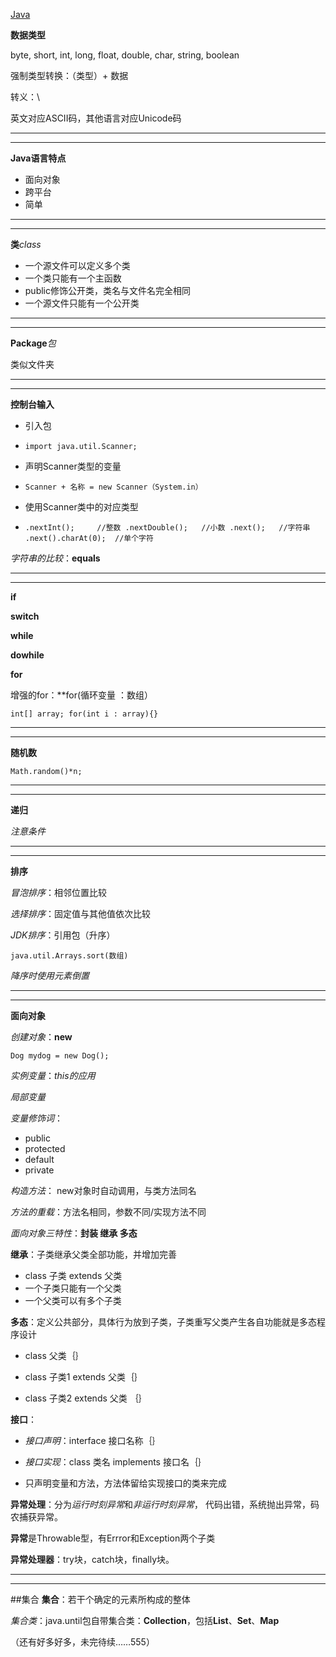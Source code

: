 ﻿﻿﻿﻿﻿﻿[Java](https://www.liaoxuefeng.com/wiki/1252599548343744)**数据类型**byte, short, int, long, float, double, char, string, boolean强制类型转换：（类型）+ 数据转义：\英文对应ASCII码，其他语言对应Unicode码______**Java语言特点*** 面向对象* 跨平台* 简单______**类***class** 一个源文件可以定义多个类* 一个类只能有一个主函数* public修饰公开类，类名与文件名完全相同* 一个源文件只能有一个公开类______**Package***包*类似文件夹______**控制台输入*** 引入包 * `import java.util.Scanner;`* 声明Scanner类型的变量  * `Scanner + 名称 = new Scanner（System.in）`* 使用Scanner类中的对应类型 * `.nextInt();     //整数      .nextDouble();   //小数      .next();   //字符串      .next().charAt(0);  //单个字符` *字符串的比较*：**equals**______**if****switch****while****dowhile****for**增强的for：**for(循环变量 ：数组）`int[] array; for(int i : array){}`______**随机数**`Math.random()*n;`______**递归***注意条件*______**排序***冒泡排序*：相邻位置比较*选择排序*：固定值与其他值依次比较*JDK排序*：引用包（升序）  `java.util.Arrays.sort(数组)`  *降序时使用元素倒置*______**面向对象***创建对象*：**new**  `Dog mydog = new Dog();`*实例变量*：*this的应用**局部变量**变量修饰词*：* public* protected* default* private*构造方法*： new对象时自动调用，与类方法同名*方法的重载*：方法名相同，参数不同/实现方法不同*面向对象三特性*：**封装 继承 多态****继承**：子类继承父类全部功能，并增加完善* class 子类 extends 父类* 一个子类只能有一个父类* 一个父类可以有多个子类**多态**：定义公共部分，具体行为放到子类，子类重写父类产生各自功能就是多态程序设计* class 父类｛｝* class 子类1 extends 父类｛｝* class 子类2 extends 父类 ｛｝**接口**：* *接口声明*：interface  接口名称｛｝* *接口实现*：class 类名 implements 接口名｛｝* 只声明变量和方法，方法体留给实现接口的类来完成**异常处理**：分为*运行时刻异常*和*非运行时刻异常*，代码出错，系统抛出异常，码农捕获异常。**异常**是Throwable型，有Errror和Exception两个子类**异常处理器**：try块，catch块，finally块。______##集合**集合**：若干个确定的元素所构成的整体*集合类*：java.until包自带集合类：**Collection**，包括**List**、**Set**、**Map**（还有好多好多，未完待续……555）